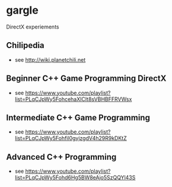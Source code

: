 # gargle
DirectX experiements

## Chilipedia

- see http://wiki.planetchili.net

## Beginner C++ Game Programming DirectX

- see https://www.youtube.com/playlist?list=PLqCJpWy5FohcehaXlCIt8sVBHBFFRVWsx

## Intermediate C++ Game Programming

- see https://www.youtube.com/playlist?list=PLqCJpWy5Fohfil0gvjzgdV4h29R9kDKtZ

## Advanced C++ Programming

- see https://www.youtube.com/playlist?list=PLqCJpWy5Fohd6Hg5BW8eAjo5SzQQYl43S